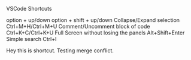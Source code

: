 VSCode Shortcuts

option + up/down
option + shift + up/down
Collapse/Expand selection Ctrl+M+H/Ctrl+M+U
Comment/Uncomment block of code Ctrl+K+C/Ctrl+K+U
Full Screen without losing the panels Alt+Shift+Enter
Simple search Ctrl+I

Hey this is shortcut. Testing merge conflict.